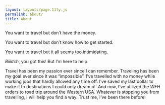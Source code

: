 ```yaml
---
layout: layouts/page.11ty.js
permalink: about/
title: About
---
```


You want to travel but don’t have the money.

You want to travel but don’t know how to get started.

You want to travel but it all seems too intimidating.

_Biiiitch_, you got this! But I’m here to help.

Travel has been my passion ever since I can remember. Traveling has been my goal ever since it was “impossible”. I’ve travelled with no money while working jobs that hardly allowed any time off. I’ve saved my last dollar to make it to destinations I could only dream of. And now, I’ve utilized the WFH orders to road trip around the Western USA. Whatever is stopping you from travelling, I will help you find a way. Trust me, I’ve been there before!
